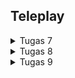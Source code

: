 ## Teleplay

<details>
<summary>Tugas 7</summary>
    
## Proses Pengerjaan Tugas
    
1. Membuat proyek flutter baru dengan nama <b>Teleplay</b>

```
flutter create teleplay
```

2. Membuat file baru bernama `menu.dart`

3. Mengisi file `menu.dart` dengan widget stateless bernama `MyHomePage`.

```
class MyHomePage extends StatelessWidget {
    MyHomePage({super.key});

    @override
    Widget build(BuildContext context) {
        return Scaffold(
            ... // jangan copy titik-titik ini!
        );
    }
}
```

4. Import file `menu.dart` ke file `main.dart`

```
import 'package:teleplay_mobile/menu.dart';
```

5. Membuat class widget bernama `ItemHomePage` untuk membuat object item pada file `menu.dart` denga warna, nama, dan color yang yang memungkinkan Anda membuat objek dengan setiap atribut yang berkorelasi untuk tiap item.

```
class ItemHomePage {
  final String name;
  final IconData icon;
  final Color color;

  ItemHomePage(this.name, this.icon, this.color);
}
```

6. Membuat list of items yang ingin dibuat pada file `menu.dart`.

7. Membuat tiga tombol sederhana dengan ikon dan teks.
```
class ItemCard extends StatelessWidget {
  final ItemHomePage item;
  const ItemCard(this.item, {super.key});

  @override
  Widget build(BuildContext context) {
    return Material(
      color: item.color,
      borderRadius: BorderRadius.circular(12),
      child: InkWell(
        onTap: () {
          ScaffoldMessenger.of(context)
            ..hideCurrentSnackBar()
            ..showSnackBar(SnackBar(
                content: Text("Kamu telah menekan tombol ${item.name}!")));
        },
        // Container untuk menyimpan Icon dan Text
        child: Container(
          width: 240,
          padding: const EdgeInsets.all(8),
          child: Center(
            child: Column(
              // Menyusun ikon dan teks di tengah kartu.
              mainAxisAlignment: MainAxisAlignment.center,
              children: [
                Icon(
                  item.icon,
                  color: Colors.white,
                  size: 30.0,
                ),
                const Padding(padding: EdgeInsets.all(3)),
                Text(
                  item.name,
                  textAlign: TextAlign.center,
                  style: const TextStyle(color: Colors.white),
                ),
              ],
            ),
          ),
        ),
      ),
    );
  }
}
```

8. Snackbar dengan tulisan 
*  "Kamu telah menekan tombol Lihat Daftar Produk" ketika tombol Lihat Daftar Produk ditekan.
* "Kamu telah menekan tombol Tambah Produk" ketika tombol Tambah Produk ditekan.
* "Kamu telah menekan tombol Logout" ketika tombol Logout ditekan.

```
child: InkWell(
        onTap: () {
          ScaffoldMessenger.of(context)
            ..hideCurrentSnackBar()
            ..showSnackBar(SnackBar(
                content: Text("Kamu telah menekan tombol ${item.name}!")));
        },
)
```
## Menjawab Pertanyaan
1. Jelaskan apa yang dimaksud dengan stateless widget dan stateful widget, dan jelaskan perbedaan dari keduanya.
<table>
    <tr>
        <th></th>
        <th>Stateless Widget</th>
        <th>Statefull Widget</th>
    </tr>
    <tr>
        <td>Definisi</td>
        <td>Widget yang tidak dapat berubah (widget statis)</td>
        <td>Widget yang mengubah propertinya selama run time (widget dinamis)</td>
    </tr>
    <tr>
        <td>Ketergantungan pada data atau perubahan perilaku apa pun</td>
        <td>Tidak bergantung pada perubahan data atau perubahan perilaku apa pun</td>
        <td>Diperbarui selama runtime berdasarkan tindakan pengguna atau perubahan data</td>
    </tr>
    <tr>
        <td>Status</td>
        <td>Tidak memiliki status hanya terrender sekali dan tidak akan memperbarui dirinya sendiri, tetapi hanya akan diperbarui saat data eksternal berubah</td>
        <td>Memiliki status internal dan dapat dirender ulang jika data masukan berubah atau jika status widget berubah</td>
    </tr>
    <tr>
        <td>Contoh Implementasi</td>
        <td>
            <pre>
                <code>
        class MyStatelessWidget extends StatelessWidget {
        // This widget is the root of your application.
        @override
        Widget build(BuildContext context) {
            return Container(
            child: Text('This is a Stateless Widget'),
            );
        }
        }
                </code>
            </pre>
        </td>
        <td>
            <pre>
                <code>
        class MyStatefulWidget extends StatefulWidget {
        MyStatefulWidget({Key? key}) : super(key: key);
        @override
        _MyStatefulWidgetState createState() => _MyStatefulWidgetState();
        }
                </code>
            </pre>
        </td>
    </tr>
</table>

2. Sebutkan widget apa saja yang kamu gunakan pada proyek ini dan jelaskan fungsinya.

* Scaffold: Widget ini sebagi struktur dasar untuk halaman, menyediakan kerangka untuk AppBar dan body.
* AppBar: widget ini untuk menampilkan judul di bagian atas halaman.
* SingleChildScrollView: widget ini untuk memungkinkan halaman untuk discroll ketika konten meluap di layar.
* Padding: widget ini untuk memberikan ruang di sekitar widget.
* Column: widget ini untuk menyusun widget secara vertikal.
* Row: widget ini untuk menyusun widget secara horizontal.
* SizedBox: widget ini untuk memberikan jarak atau ruang kosong vertikal.
* Center: widget ini untuk menempatkan widget di tengah-tengah.
* GridView.count: widget ini untuk membuat tata letak grid dengan jumlah kolom tertentu.
* Card: widget ini untuk menyediakan konten yang flexibel dan dapat diperluas, serta sebagai tempat untuk menampilkan berbagai informasi.
* Container: widget serbaguna untuk tata letak, padding, dan ukuran.
* Text: widget ini untuk menampilkan teks.
* Material: widget ini untuk memberikan tampilan material pada widget.
* InkWell: widget ini untuk menambahkan efek interaktif ketika widget ditekan.
* Icon: widget ini untuk menampilkan ikon dari Icons library.
* SnackBar: widget ini untuk memberikan notifikasi sementara di bagian bawah halaman.

3. Apa fungsi dari setState()? Jelaskan variabel apa saja yang dapat terdampak dengan fungsi tersebut.
   
setState() berguana untuk memberi tahu framework bahwa ada objek dengan internal state yang berubah sehingga memerlukan pembaruan tampilan (UI). Fungsi ini menyebabkan framework untuk build state objek. Semua variabel yang merupakan bagian dari State class dari widget yang memanggil setState() dapat terdampak. Contohnya variabel yang mengubah data tampilan dan variabel yang mengatur kondisi UI.

4. Jelaskan perbedaan antara const dengan final.
   
* final digunakan ketika variabel hanya diinisialisasi sekali tetapi nilainya baru diketahui saat runtime.
* const keyword untuk menetapkan variabel konstan sejak waktu kompilasi. Penggunaan const pada suatu objek, menjadikan seluruh status mendalam objek benar-benar tetap pada waktu kompilasi dan objek dengan status ini akan dianggap beku dan sepenuhnya tidak dapat diubah. Objek yang dibuat menggunakan const bersifat immutable.

</details>

<details>
<summary>Tugas 8</summary>

## Proses Pengerjaan Tugas
1. Membuat `left_drawer.dart` dengan 2 opsi `halaman utama` dan  `tambah produk`

2. Membuat `videoentry_form.dart` dengan validasi dari setiap input nama, amount, description, duration, dan image serta menampilkan data yang dikirim dengan `show_dialog()` setelah ditekan button `save`

3. Mengarahkan pengguna ke halaman form pada `Tambah Produk` button
```
if (item.name == "Tambah Produk") {
  Navigator.push(
      context,
      MaterialPageRoute(
          builder: (context) => const VideoEntryFormPage()));
}
```
4. Melakukan refaktorisasi dengan memindahkan file `left_drawer.dart` dan `video_card.dart` ke direktori `widgets` serta `menu.dart` dan `videoentry_form.dart` ke direktori `screens`

## Menjawab Pertanyaan
1. Apa kegunaan const di Flutter? Jelaskan apa keuntungan ketika menggunakan const pada kode Flutter. Kapan sebaiknya kita menggunakan const, dan kapan sebaiknya tidak digunakan? <br>
Const digunakan dalam flutter untuk menghindari pembuatan widget berulang, untuk meningkatkan performance dari widget tree, dan untuk memastikan immutability. <br>
Keuntungan menggunakan `const`:
* Optimalisasi performa: Dengan const, Flutter tidak perlu membuat ulang widget setiap kali terjadi rebuild karena widget tersebut dianggap tidak berubah.
* Pengurangan penggunaan memori: Objek const disimpan di memori yang di-cache dan tidak perlu dibuat ulang. <br><br>
Const dipakai ketika value dari suatu variabel diketahui ketika `compile time` dan tidak pernah berubah. `Const` sebaiknya tidak digunakan untuk variabel yang valuenya dapat berubah.

2. Jelaskan dan bandingkan penggunaan Column dan Row pada Flutter. Berikan contoh implementasi dari masing-masing layout widget ini! <br>
Row adalah widget yang dapat mengatur widget anak secara horizontal (dari kiri ke kanan), sedangkan Column adalah widge yang dapat mengatur widget anak secara vertikal (dari atas ke bawah). Perbandingan penggunaan adalah Row dapat digunakan untuk menempatkan widget-widget lainnya secara horizontal dan Column dapat digunakan untuk menempatkan widget-widget lainnya secara vertikal. Perbedaan antara Row dan Column dalam flutter adalah tata letak yang horizontal/vertikal dalam sebuah aplikasi Flutter.

Contoh implementasinya:
```
Row(
  mainAxisAlignment: MainAxisAlignment.spaceEvenly,
  children: [
    InfoCard(title: 'NPM', content: npm),
    InfoCard(title: 'Name', content: name),
    InfoCard(title: 'Class', content: className),
  ],
),
```
```
child: Column(
  children: [
    Text(
      title,
      style: const TextStyle(fontWeight: FontWeight.bold),
    ),
    const SizedBox(height: 8.0),
    Text(content),
  ],
),

```

3. Sebutkan apa saja elemen input yang kamu gunakan pada halaman form yang kamu buat pada tugas kali ini. Apakah terdapat elemen input Flutter lain yang tidak kamu gunakan pada tugas ini? Jelaskan! <br>
Elemen input pada halaman form yang telah saya buat adalah TextFormField dan DropDown. TextFormField untuk memasukkan teks seperti nama produk, jumlah produk, harga, deskripsi, dan URL gambar. Selain itu, DropDown untuk memilih durasi dalam jam, menit, dan detik. Ada elemen input flutter yang tidak saya gunakan, seperti CheckBox, Radio, Slider, dan Switch. 
* Checkbox: Bisa digunakan untuk input tipe boolean, seperti menandai apakah produk sedang promosi atau tidak.
* Radio: Cocok untuk memilih salah satu opsi dari beberapa pilihan yang tetap, misalnya kategori produk.
* Slider: Untuk input nilai dalam rentang tertentu, bisa digunakan untuk memilih rating produk.
* Switch: Cocok untuk input on/off, bisa digunakan untuk fitur seperti "produk tersedia/tidak tersedia".

4. Bagaimana cara kamu mengatur tema (theme) dalam aplikasi Flutter agar aplikasi yang dibuat konsisten? Apakah kamu mengimplementasikan tema pada aplikasi yang kamu buat? <br>
Agar konsisten, saya menggunakan ThemeData di MaterialApp dan menentukan ColorScheme dan TextTheme. Berikut kode untuk mengimplementasian tema pada aplikasi yang saya buat.

```
theme: ThemeData(
        colorScheme: ColorScheme.fromSwatch(
          primarySwatch: Colors.indigo,
        ).copyWith(secondary: Colors.indigo[400]),
        useMaterial3: true,
      ),
```

5. Bagaimana cara kamu menangani navigasi dalam aplikasi dengan banyak halaman pada Flutter? <br>
Pada aplikasi ini, penerapan yang saya gunakan untuk halaman pada flutter adalah navigator dan route. Beberapa penggunaan navigator, yaitu 
* `push()`
Method `push()` menambahkan suatu route ke dalam stack route yang dikelola oleh Navigator.
* `pop()`
Method `pop()` menghapus route yang sedang ditampilkan kepada pengguna (atau dalam kata lain, route yang berada pada paling atas stack) dari stack route yang dikelola oleh Navigator.
* `pushReplacement()`
Method `pushReplacement()` menghapus route yang sedang ditampilkan kepada pengguna dan menggantinya dengan suatu route. 

</details>

<details>
<summary>Tugas 9</summary>

## Proses Pengerjaan Tugas
1. Menambahkan depedensi yang dibutuhkan, seperti 
```
flutter pub add provider
flutter pub add pbp_django_auth
flutter pub add http
```

2. Menambahkan `CookieRequest` library ke semua child widgets dengan `Provider`.

3. Membuat `login.dart` pada subdirektori `screens` untuk menampilkan form login.

4. Mengarahkan `main.dart` ke `login.dart`

5. Membuat `video_entry.dart` pada models

6. Penerapan Fetch data dari django untuk ditampilkan ke Flutter

7. Membuat `list_videoentry.dart` ke subdirektori `screens` untuk menampilkan list seluruh produk dengan masing masing produk memiliki name, price, descriprtion, imageURL, dan durasi.

8. Melakukan perubahan pada subdirektori `screens` untuk mengubah input yang diterima ke dalam JSON kemudian mengirimnya ke server sehingga dapat dilakukan fetch.

9. Melakukan perubahan pada `menu.dart` agar tombol logout dapat berfungsi untuk ke luar halaman, yaitu halaman login.

10. Seorang user hanya dapat berinteraksi dengan produk yang terasosiaso dengan pengguna yang login.

## Menjawab Pertanyaan
1. <b>Jelaskan mengapa kita perlu membuat model untuk melakukan pengambilan ataupun pengiriman data JSON? Apakah akan terjadi error jika kita tidak membuat model terlebih dahulu?</b>

Kita perlu membuat model agar <b>
-> Struktur data yang konsisten
Dengan model membantu memastikan bawa struktur data yang diterima atau dikirim ke API selalu sesuai yang diharapkan.
-> Validasi dan keamanan <b>
Model membantu memastikan bahwa atribut tertentu dari JSON yang diterima atau dikirim sehingga menimalkan risiko kebocoran data sensitif.
-> Kemudahan pemrograman <b>
Model membuat kode lebih terstruktur dan dan mudah dibaca.
-> Pemetaan data secara otomatis <b>
Model menyebabkan JSON dapat langsung memetakan JSON ;angsung ke objek secara otomatis <b><b>

Jika model tidak ada, tidak selalu membuat error, tetapi tidak selalu tergantung dengan
-> Ukuran dan kompleksitas data JSON <b>
Jika ukuran JSON sangat besar, mengelola data secara manual dapat menyebabkan rentan terhadap kesalahan
-> Error Parsing atau Access <b>
Tanpa modek, pengaksesan data dapat menyebabkan crash, seperti KeyError di Python atau NullPointerException.
-> Perubahan API <b>
Jika struktut JSON berubah di API, kode akan sulit menyesuaikan dengan perubahan sehingga dibutuhkan model. <b><b>

2. <b>Jelaskan fungsi dari library http yang sudah kamu implementasikan pada tugas ini</b>

Fungsi dari library http adalah sebagai pengelola komunikasi antara aplikasi flutter dengan server, library ini untuk menyediakan metode untuk mengirimkan sebuah request ke server dan menerima respon dari server yang umumnya berformat JSON. Fungsi dari library http adalah 

** Melakukan HTTP Request
Library http memungkinkan aplikasi untuk mengirim berbagai jenis request HTTP seperti GET (mengambil data dari server), POST/PUT (mengirimkan data ke server), dan DELETE (menghapus data dari server).

** Mengirimkan data ke server.
Library http mendukung pengiriman data dalam berbagai format. Data dikirim bersama body request ke server, sering kali dalam metode POST atau PUT.

** Menerima dan memproses respon server
Library http memungkinkan untuk membaca kode status HTTP, mengakses data respon, dan memproses respon untuk ditampilkan dalam aplikasi.

** Error Handling
Library http dapat menangani error, seperti timout, kegagalan jarinagan, dan respon tidak sesuai format. 

** Menyediakan Header dan Authentication
Library http mendukung penambahan header pada setiap request untuk keperluan otentikasi atau kebutuhan spesifik lainnya, seperti token API, tipe konten, atau pengaturan khusus lainnya.

3. <b>  Jelaskan fungsi dari CookieRequest dan jelaskan mengapa instance CookieRequest perlu untuk dibagikan ke semua komponen di aplikasi Flutter.</b>

CookieRequest adalah suatu mekanisme atau kelas yang bertugas mengelola sesi autentikasi pengguna melalui cookie, baik untuk pengiriman maupun penerimaan cookie saat berkomunikasi dengan server. Fungsinya meliputi:

* Mengelola Sesi Pengguna
CookieRequest memungkinkan aplikasi untuk menyimpan informasi sesi pengguna menggunakan cookie yang dikirim oleh server, seperti session ID atau token autentikasi. Hal ini memastikan bahwa pengguna tetap terautentikasi selama sesi berlangsung tanpa perlu login berulang kali.

* Otomasi Manajemen Cookie
CookieRequest mempermudah pengelolaan cookie di aplikasi Flutter tanpa perlu mengelola cookie secara manual.

* Mendukung Otentikasi Stateful
Dalam sistem yang menggunakan cookie sebagai mekanisme autentikasi (stateful authentication), server menyimpan status pengguna berdasarkan session ID yang terdapat pada cookie. CookieRequest memastikan bahwa cookie ini selalu dikirim dalam setiap permintaan yang membutuhkan autentikasi.

Instance CookieRequest perlu dibagikan ke semua komponen karena Konsistensi Sesi Pengguna, Konsistensi Sesi Pengguna, Pengelolaan Cookie Terpusat Dengan instance yang dibagikan, Efisiensi, dan Kemudahan Integrasi dengan Backend. 

4. <b> Jelaskan mekanisme pengiriman data mulai dari input hingga dapat ditampilkan pada Flutter.</b>
* Input Data di Flutter
Pengguna memasukkan data melalui antarmuka (form atau widget) di aplikasi Flutter. Komponen utama yang dipakai adalah TextField atau TextFormField untuk input teks. Tombol (Button) untuk mengirimkan data.
Pengolahan Input yang digunakan adalah data input pengguna diambil melalui pengendali (controller) seperti TextEditingController dan data yang diambil diverifikasi (validasi input) sebelum dikirim ke backend.
* Validasi Data Input Sebelum data dikirimkan, biasanya dilakukan validasi untuk memastikan input sesuai dengan persyaratan.
* Serialisasi Data Data yang diambil dari input diubah menjadi format yang dapat dikirim ke server.
* Pengiriman Data ke Backend
Flutter mengirimkan data ke backend melalui HTTP Request, biasanya menggunakan metode POST atau GET. 
Protokol yang Digunakan, adalah HTTP/HTTPS (biasanya HTTPS untuk keamanan). Lalu, library HTTP di Flutter http digunakan untuk mengirimkan data ke server.
* Pemrosesan Data di Server Setelah data diterima di server:
* Parsing dan Menampilkan Respons di Flutter Setelah menerima respons, aplikasi Flutter
* Handle Error yang dilakukan agar aplikasi tidak crash.
* Pengguanaan statte management untuk uodate UI. Dalam aplikasi yang kompleks, state management seperti Provider atau Riverpod digunakan untuk menyimpan data yang diterima dari server, lalu memperbarui UI secara otomatis.

5. <b>Jelaskan mekanisme autentikasi dari login, register, hingga logout. Mulai dari input data akun pada Flutter ke Django hingga selesainya proses autentikasi oleh Django dan tampilnya menu pada Flutter.</b>
1. Register:
Pengguna mengisi data di Flutter → Django memvalidasi dan menyimpan data pengguna → Akun terdaftar.
2. Login:
Flutter mengirimkan kredensial → Django memvalidasi → Django mengirimkan token ke Flutter → Token disimpan.
3. Akses Menu:
Token digunakan pada setiap permintaan → Django memverifikasi token → Data dikirimkan ke Flutter.
4. Logout:
Flutter menghapus token lokal → Django menghapus token di server.
Mekanisme ini memastikan keamanan autentikasi dan kenyamanan pengguna selama menggunakan aplikasi.

</details>
